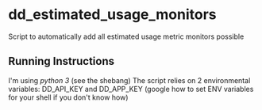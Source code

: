 # dd_estimated_usage_monitors
Script to automatically add all estimated usage metric monitors possible

## Running Instructions
I'm using *python 3* (see the shebang) 
The script relies on 2 environmental variables: DD_API_KEY and DD_APP_KEY (google how to set ENV variables for your shell if you don't know how)



